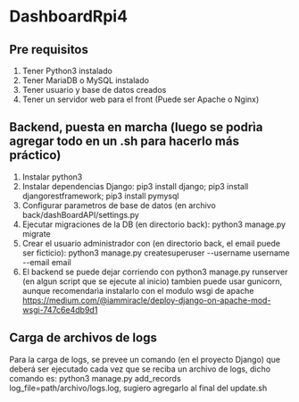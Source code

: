 # DashboardRpi4


## Pre requisitos
1. Tener Python3 instalado
2. Tener MariaDB o MySQL instalado
3. Tener usuario y base de datos creados
4. Tener un servidor web para el front (Puede ser Apache o Nginx)

## Backend, puesta en marcha (luego se podrìa agregar todo en un .sh para hacerlo más práctico)
1. Instalar python3
2. Instalar dependencias Django: pip3 install django; pip3 install djangorestframework; pip3 install pymysql
3. Configurar parametros de base de datos (en archivo back/dashBoardAPI/settings.py
4. Ejecutar migraciones de la DB (en directorio back): python3 manage.py migrate
5. Crear el usuario administrador con (en directorio back, el email puede ser ficticio): python3 manage.py createsuperuser --username username --email email 
6. El backend se puede dejar corriendo con python3 manage.py runserver (en algun script que se ejecute al inicio) tambien puede usar gunicorn, aunque recomendarìa instalarlo con el modulo wsgi de apache https://medium.com/@iammiracle/deploy-django-on-apache-mod-wsgi-747c6e4db9d1

## Carga de archivos de logs
Para la carga de logs, se prevee un comando (en el proyecto Django) que deberá ser ejecutado cada vez que se reciba un archivo de logs, dicho comando es: python3 manage.py add_records log_file=path/archivo/logs.log, sugiero agregarlo al final del update.sh
